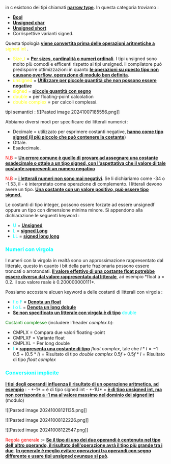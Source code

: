 in c esistono dei tipi chiamati <b><u>narrow type</u></b>. In questa categoria troviamo : 
- <b><u>Bool</u></b>
- <b><u>Unsigned char</u></b>
- <b><u>Unsigned short</u></b>
- Corrispettive varianti signed. 

Questa tipologia <b><u>viene convertita prima delle operazioni aritmetiche a</u></b> <span style=color:yellow>signed int </span>. 
- <span style=color:yellow>Size_t</span> = <b><u>Per sizes, cardinalità o numeri ordinali</u></b>. I tipi unsigned sono molto più comodi e efficenti rispetto ai tipi unsigned. il compilatore può predisporre ottimizzazioni in quanto <b><u>le operazioni su questo tipo non causano overflow, operazione di modulo ben definita</u></b>. 
- <span style=color:yellow>unsigned</span> = <b><u>Utilizzare per piccole quantità che non possono essere negative</u></b>
- <span style=color:yellow>signed</span> = <b><u>piccole quantità con segno</u></b>
- <span style=color:yellow>double</span> = per floating-point calcolation
- <span style=color:yellow>double complex</span> = per calcoli complessi. 

tipi semantici : 
![[Pasted image 20241007185556.png]]

Abbiamo diversi modi per specificare dei litterali numerici : 
- Decimale = utilizzato per esprimere costanti negative, <b><u>hanno come tipo signed (il più piccolo che può contenere la costante</u></b>)
- Ottale.
- Esadecimale. 

<span style=color:red>N.B</span> = <b><u>Un errore comune è quello di provare ad assegnare una costante esadecimale o ottale a un tipo signed, con l'aspettativa che il valore di tale costante rappresenti un numero negativo </u></b>

<span style=color:red>N.B</span> = <b><u>i letterali numeri non sono mai negativi</u></b>. Se li dichiariamo come -34 o -1.53, il - è interpretato come operazione di complemento. I litterali devono avere un tipo. <b><u>Una costante con un valore positivo, può essere tipo signed. </u></b>

Le costanti di tipo integer, possono essere forzate ad essere unsignedf oppure un tipo con dimensione minima minore. Si appendono alla dichiarazione le seguenti keyword : 
- <span style=color:cyan>U</span> = <b><u>Unsigned</u></b>
- <span style=color:cyan>L</span> = <b><u>signed Long</u></b>
- <span style=color:cyan>LL</span> = <b><u>signed long long</u></b>

<h3 style=color:cyan>Numeri con virgola</h3>
I numeri con la virgola in realtà sono un approssimazione rappresentato dal litterale, questo in quanto i bit della parte frazionaria possono essere troncati o arrotondati. 
<b><u>Il valore effettivo di una costante float potrebbe essere diverso dal valore rappresentato dal litterale</u></b>, ad esempio *float a = 0.2. il suo valore reale è 0.200000000111*.

Possiamo accostare alcuen keyword a delle costanti di litterali con virgola : 
- <span style=color:cyan>f o F</span> = <b><u>Denota un float</u></b>
- <span style=color:cyan>l o L</span> = <b><u>Denota un long dobule</u></b>
- <b><u>Se non specificato un litterale con virgola è di tipo</u></b> <span style=color:cyan>double</span> 

<span style=color:green>Costanti complesse</span> (includere l'header *complex.h*): 
- CMPLX = Compara due valori floating-point
- CMPLXF = Variante float
- CMPLXL = Per long double 
- <span style=color:cyan>I</span>  = <b><u>rappresenta una costante di tipo</u></b> *float complex*, tale che $I*I = -1$ 
  $0.5+(0.5*I)$ = Risultato di tipo *double complex*
  $0.5f + 0.5f*I$ = Risultato di tipo *float complex*

<h3 style=color:cyan>Conversioni implicite</h3> 
<b><u>I tipi degli operandi influenza il risultato di un operazione aritmetica, ad esempio</u></b> :
- *-1* = è di tipo signed int
- *-1U* = <b><u>è di tipo unsigned int, ma non corrisponde a -1 ma al valore massimo nel dominio dei signed int</u></b> (modulo)

![[Pasted image 20241008121135.png]]

![[Pasted image 20241008122226.png]]

![[Pasted image 20241008122547.png]]

<span style=color:red>Regola generale</span> := <b><u>Se il tipo di uno dei due operandi è contenuto nel tipo dell'altro operando, il risultato dell'operazione avrà il tipo più grande tra i due</u></b>.
<b><u>In generale è meglio evitare operazioni tra operandi con segno differente e usare tipi unsigned ovunque si può</u></b>. 

